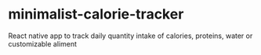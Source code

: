 # minimalist-calorie-tracker

React native app to track daily quantity intake of calories, proteins, water or customizable aliment
